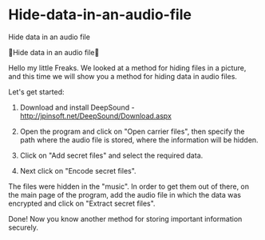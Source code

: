# Hide-data-in-an-audio-file
Hide data in an audio file

:beginner:Hide data in an audio file:beginner:

Hello my little Freaks. We  looked at a method for hiding files in a picture, and this time we will show you a method for hiding data in audio files.

 Let's get started:

 1. Download and install DeepSound - http://jpinsoft.net/DeepSound/Download.aspx

 2. Open the program and click on "Open carrier files", then specify the path where the audio file is stored, where the information will be hidden.

 3. Click on "Add secret files" and select the required data.

 4. Next click on "Encode secret files".

 The files were hidden in the "music".  In order to get them out of there, on the main page of the program, add the audio file in which the data was encrypted and click on "Extract secret files".

 Done!  Now you know another method for storing important information securely.
